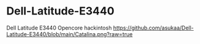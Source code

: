 # Dell-Latitude-E3440
Dell Latitude E3440 Opencore hackintosh
https://github.com/asukaa/Dell-Latitude-E3440/blob/main/Catalina.png?raw=true
